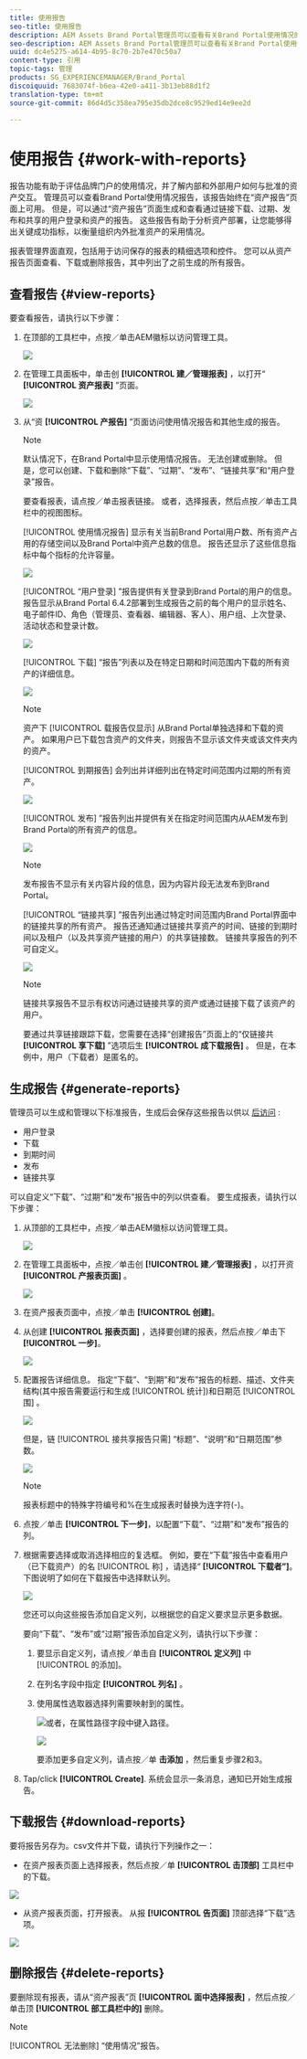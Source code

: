 ```yaml
---
title: 使用报告
seo-title: 使用报告
description: AEM Assets Brand Portal管理员可以查看有关Brand Portal使用情况的报告，以及创建、管理和查看有关通过Brand Portal共享的已下载、过期、发布和链接的资产的报告。
seo-description: AEM Assets Brand Portal管理员可以查看有关Brand Portal使用情况的报告，以及创建、管理和查看有关通过Brand Portal共享的已下载、过期、发布和链接的资产的报告。
uuid: dc4e5275-a614-4b95-8c70-2b7e470c50a7
content-type: 引用
topic-tags: 管理
products: SG_EXPERIENCEMANAGER/Brand_Portal
discoiquuid: 7683074f-b6ea-42e0-a411-3b13eb88d1f2
translation-type: tm+mt
source-git-commit: 86d4d5c358ea795e35db2dce8c9529ed14e9ee2d

---
```



# 使用报告 {#work-with-reports}

报告功能有助于评估品牌门户的使用情况，并了解内部和外部用户如何与批准的资产交互。 管理员可以查看Brand Portal使用情况报告，该报告始终在“资产报告”页面上可用。 但是，可以通过“资产报告”页面生成和查看通过链接下载、过期、发布和共享的用户登录和资产的报告。 这些报告有助于分析资产部署，让您能够得出关键成功指标，以衡量组织内外批准资产的采用情况。

报表管理界面直观，包括用于访问保存的报表的精细选项和控件。 您可以从资产报告页面查看、下载或删除报告，其中列出了之前生成的所有报告。

## 查看报告 {#view-reports}

要查看报告，请执行以下步骤：

1. 在顶部的工具栏中，点按／单击AEM徽标以访问管理工具。

   ![](assets/aemlogo.png)

1. 在管理工具面板中，单击创 **[!UICONTROL 建／管理报表]** ，以打开“ **[!UICONTROL 资产报表]** ”页面。

   ![](assets/access-asset-reports.png)

1. 从“资 **[!UICONTROL 产报告]** ”页面访问使用情况报告和其他生成的报告。

   >[!NOTE]
   >
   >默认情况下，在Brand Portal中显示使用情况报告。 无法创建或删除。 但是，您可以创建、下载和删除“下载”、“过期”、“发布”、“链接共享”和“用户登录”报告。

   要查看报表，请点按／单击报表链接。 或者，选择报表，然后点按／单击工具栏中的视图图标。

   [!UICONTROL 使用情况报告] 显示有关当前Brand Portal用户数、所有资产占用的存储空间以及Brand Portal中资产总数的信息。 报告还显示了这些信息指标中每个指标的允许容量。

   ![](assets/usage-report.png)

   [!UICONTROL “用户登录] ”报告提供有关登录到Brand Portal的用户的信息。 报告显示从Brand Portal 6.4.2部署到生成报告之前的每个用户的显示姓名、电子邮件ID、角色（管理员、查看器、编辑器、客人）、用户组、上次登录、活动状态和登录计数。

   ![](assets/user-logins.png)

   [!UICONTROL 下载] “报告”列表以及在特定日期和时间范围内下载的所有资产的详细信息。

   ![](assets/download-report.png)

   >[!NOTE]
   >
   >资产下 [!UICONTROL 载报告仅显示] 从Brand Portal单独选择和下载的资产。 如果用户已下载包含资产的文件夹，则报告不显示该文件夹或该文件夹内的资产。

   [!UICONTROL 到期报告] 会列出并详细列出在特定时间范围内过期的所有资产。

   ![](assets/expiration-report.png)

   [!UICONTROL 发布] ”报告列出并提供有关在指定时间范围内从AEM发布到Brand Portal的所有资产的信息。

   ![](assets/publish-report.png)

   >[!NOTE]
   >
   >发布报告不显示有关内容片段的信息，因为内容片段无法发布到Brand Portal。

   [!UICONTROL “链接共享] ”报告列出通过特定时间范围内Brand Portal界面中的链接共享的所有资产。 报告还通知通过链接共享资产的时间、链接的到期时间以及租户（以及共享资产链接的用户）的共享链接数。 链接共享报告的列不可自定义。

   ![](assets/link-share-report.png)

   >[!NOTE]
   >
   >链接共享报告不显示有权访问通过链接共享的资产或通过链接下载了该资产的用户。
   >
   >
   >要通过共享链接跟踪下载，您需要在选择“创建报告”页面上的“仅链接共 **[!UICONTROL 享下载]** ”选项后生 **[!UICONTROL 成下载报告]** 。 但是，在本例中，用户（下载者）是匿名的。

## 生成报告 {#generate-reports}

管理员可以生成和管理以下标准报告，生成后会保存这些报告以供以 [后访问](../using/brand-portal-reports.md#main-pars-header) :

* 用户登录
* 下载
* 到期时间
* 发布
* 链接共享

可以自定义“下载”、“过期”和“发布”报告中的列以供查看。 要生成报表，请执行以下步骤：

1. 从顶部的工具栏中，点按／单击AEM徽标以访问管理工具。

   ![](assets/aemlogo.png)

1. 在管理工具面板中，点按／单击创 **[!UICONTROL 建／管理报表]** ，以打开资 **[!UICONTROL 产报表页面]** 。

   ![](assets/asset-reports.png)

1. 在资产报表页面中，点按／单击 **[!UICONTROL 创建]**。
1. 从创建 **[!UICONTROL 报表页面]** ，选择要创建的报表，然后点按／单击下 **[!UICONTROL 一步]**。

   ![](assets/crete-report.png)

1. 配置报告详细信息。 指定“下载”、“到期”和“发布”报告的标题、描述、文件夹结构(其中报告需要运行和生成 [!UICONTROL 统计])和日期范 [!UICONTROL 围] 。

   ![](assets/create-report-page.png)

   但是，链 [!UICONTROL 接共享报告只需] “标题”、“说明”和“日期范围”参数。

   ![](assets/create-link-share-report.png)

   >[!NOTE]
   >
   >报表标题中的特殊字符编号和%在生成报表时替换为连字符(-)。

1. 点按／单击 **[!UICONTROL 下一步]**，以配置“下载”、“过期”和“发布”报告的列。
1. 根据需要选择或取消选择相应的复选框。 例如，要在“下载”报告中查看用户（已下载资产）的名 [!UICONTROL 称] ，请选择“ **[!UICONTROL 下载者”]**。 下图说明了如何在下载报告中选择默认列。

   ![](assets/createdownloadreport.png)

   您还可以向这些报告添加自定义列，以根据您的自定义要求显示更多数据。

   要向“下载”、“发布”或“过期”报告添加自定义列，请执行以下步骤：

   1. 要显示自定义列，请点按／单击自 **[!UICONTROL 定义列]** 中 [!UICONTROL 的添加]。
   1. 在列名字段中指定 **[!UICONTROL 列名]** 。
   1. 使用属性选取器选择列需要映射到的属性。

      ![](assets/property-picker.png)或者，在属性路径字段中键入路径。

      ![](assets/property-path.png)

      要添加更多自定义列，请点按／单 **击添加** ，然后重复步骤2和3。

1. Tap/click **[!UICONTROL Create]**. 系统会显示一条消息，通知已开始生成报告。

## 下载报告 {#download-reports}

要将报告另存为。csv文件并下载，请执行下列操作之一：

* 在资产报表页面上选择报表，然后点按／单 **[!UICONTROL 击顶部]** 工具栏中的下载。

![](assets/download-asset-report.png)

* 从资产报表页面，打开报表。 从报 **[!UICONTROL 告页面]** 顶部选择“下载”选项。

![](assets/download-report-fromwithin.png)

## 删除报告 {#delete-reports}

要删除现有报表，请从“资产报表”页 **[!UICONTROL 面中选择报表]** ，然后点按／单击顶 **[!UICONTROL 部工具栏中的]** 删除。

>[!NOTE]
>
>[!UICONTROL 无法删除] “使用情况”报告。
